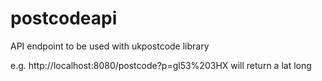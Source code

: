 # postcodeapi
API endpoint to be used with ukpostcode library

e.g. http://localhost:8080/postcode?p=gl53%203HX will return a lat long 
